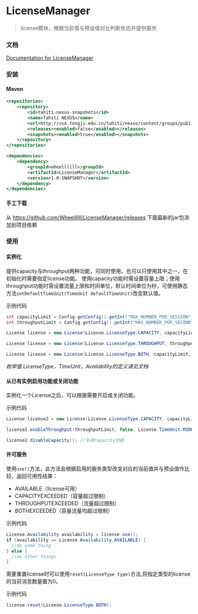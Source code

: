 # LicenseManager

> license模块，根据当前值与预设值对比判断状态并提供服务

### 文档
[Documentation for LicenseManager](http://wheellllll.github.io/LicenseManager/)

### 安装

#### Maven

```xml
<repositories>
    <repository>
        <id>tahiti-nexus-snapshots</id>
        <name>Tahiti NEXUS</name>
        <url>http://sse.tongji.edu.cn/tahiti/nexus/content/groups/public</url>
        <releases><enabled>false</enabled></releases>
        <snapshots><enabled>true</enabled></snapshots>
    </repository>
</repositories>

<dependencies>
    <dependency>
        <groupId>wheellllll</groupId>
        <artifactId>LicenseManager</artifactId>
        <version>1.0-SNAPSHOT</version>
    </dependency>
</dependencies>
```

#### 手工下载

从 https://github.com/Wheellllll/LicenseManager/releases 下载最新的jar包添加到项目依赖

### 使用

#### 实例化
提供capacity与throughput两种功能，可同时使用，也可以只使用其中之一，在初始化时需要指定license功能。
使用capacity功能时需设置容量上限；使用throughput功能时需设置流量上限和时间单位，默认时间单位为秒，可使用静态方法`setDefaultTimeUnit(TimeUnit defaultTimeUnit)`改变默认值。

 示例代码

 ```java
int capacityLimit = Config.getConfig().getInt("MAX_NUMBER_PER_SESSION", 100);
int throughputLimit = Config.getConfig().getInt("MAX_NUMBER_PER_SECOND", 5);

License license = new License(License.LicenseType.CAPACITY, capacityLimit); //只使用capacity功能

License license = new License(License.LicenseType.THROUGHPUT, throughputLimit); //只使用throughput功能，时间单位为默认值秒

License license = new License(License.LicenseType.BOTH, capacityLimit, throughputLimit); //同时使用两种功能，时间单位为默认值秒
 ```

*枚举值 LicenseType，TimeUnit，Availability的定义请见文档*

#### 从已有实例启用功能或关闭功能

实例化一个License之后，可以根据需要开启或关闭功能。

示例代码

```java
License license2 = new License(License.LicenseType.CAPACITY, capacityLimit);

license2.enableThroughput(throughputLimit, false, License.TimeUnit.MINUTES); //第二个参数表示是否从上次停下的地方继续计数，true表示继续，false表示重新开始计数；第三个参数为时间单位，可省略第三个参数，此时使用默认时间单位

license2.disableCapacity(); //关闭capacity功能
```

#### 许可服务
使用`use()`方法，此方法会根据启用的服务类型改变对应的当前值并与预设值作比较，返回可用性结果：
- AVAILABLE（license可用）
- CAPACITYEXCEEDED（容量超过限制）
- THROUGHPUTEXCEEDED（流量超过限制）
- BOTHEXCEEDED（容量流量均超过限制）

示例代码

```java
License.Availability availability = license.use();
if (availability == License.Availability.AVAILABLE) {
  //do some thing
} else {
  //do other things
}
```

需要重置license时可以使用`reset(LicenseType type)`方法,将指定类型的license的当前消息数量置为0。

示例代码
```java
license.reset(License.LicenseType.BOTH);
```
